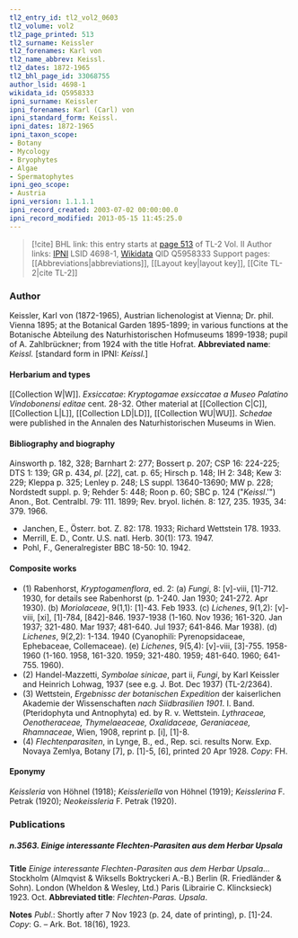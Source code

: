 ```yaml
---
tl2_entry_id: tl2_vol2_0603
tl2_volume: vol2
tl2_page_printed: 513
tl2_surname: Keissler
tl2_forenames: Karl von
tl2_name_abbrev: Keissl.
tl2_dates: 1872-1965
tl2_bhl_page_id: 33068755
author_lsid: 4698-1
wikidata_id: Q5958333
ipni_surname: Keissler
ipni_forenames: Karl (Carl) von
ipni_standard_form: Keissl.
ipni_dates: 1872-1965
ipni_taxon_scope: 
- Botany
- Mycology
- Bryophytes
- Algae
- Spermatophytes
ipni_geo_scope: 
- Austria
ipni_version: 1.1.1.1
ipni_record_created: 2003-07-02 00:00:00.0
ipni_record_modified: 2013-05-15 11:45:25.0
---
```


> [!cite] BHL link: this entry starts at [page 513](https://www.biodiversitylibrary.org/page/33068755) of TL-2 Vol. II
> Author links: [IPNI](https://www.ipni.org/a/4698-1) LSID 4698-1, [Wikidata](https://www.wikidata.org/wiki/Q5958333) QID Q5958333
> Support pages: [[Abbreviations|abbreviations]], [[Layout key|layout key]], [[Cite TL-2|cite TL-2]]

### Author

Keissler, Karl von (1872-1965), Austrian lichenologist at Vienna; Dr. phil. Vienna 1895; at the Botanical Garden 1895-1899; in various functions at the Botanische Abteilung des Naturhistorischen Hofmuseums 1899-1938; pupil of A. Zahlbrückner; from 1924 with the title Hofrat. 
**Abbreviated name**: *Keissl.* \[standard form in IPNI: *Keissl.*\]

#### Herbarium and types

[[Collection W|W]].
*Exsiccatae*: *Kryptogamae exsiccatae a Museo Palatino Vindobonensi editae* cent. 28-32. Other material at [[Collection C|C]], [[Collection L|L]], [[Collection LD|LD]], [[Collection WU|WU]]. *Schedae* were published in the Annalen des Naturhistorischen Museums in Wien.

#### Bibliography and biography

Ainsworth p. 182, 328; Barnhart 2: 277; Bossert p. 207; CSP 16: 224-225; DTS 1: 139; GR p. 434, *pl*. \[*22*\], cat. p. 65; Hirsch p. 148; IH 2: 348; Kew 3: 229; Kleppa p. 325; Lenley p. 248; LS suppl. 13640-13690; MW p. 228; Nordstedt suppl. p. 9; Rehder 5: 448; Roon p. 60; SBC p. 124 ("*Keissl*.'") Anon., Bot. Centralbl. 79: 111. 1899; Rev. bryol. lichén. 8: 127, 235. 1935, 34: 379. 1966.
- Janchen, E., Österr. bot. Z. 82: 178. 1933; Richard Wettstein 178. 1933.
- Merrill, E. D., Contr. U.S. natl. Herb. 30(1): 173. 1947.
- Pohl, F., Generalregister BBC 18-50: 10. 1942.

#### Composite works

- (1) Rabenhorst, *Kryptogamenflora*, ed. 2:
(a) *Fungi*, 8: \[v\]-viii, \[1\]-712. 1930, for details see Rabenhorst (p. 1-240. Jan 1930; 241-272. Apr 1930).
(b) *Moriolaceae*, 9(1,1): \[1\]-43. Feb 1933.
(c) *Lichenes*, 9(1,2): \[v\]-viii, \[xi\], \[1\]-784, \[842\]-846. 1937-1938 (1-160. Nov 1936; 161-320. Jan 1937; 321-480. Mar 1937; 481-640. Jul 1937; 641-846. Mar 1938).
(d) *Lichenes*, 9(2,2): 1-134. 1940 (Cyanophili: Pyrenopsidaceae, Ephebaceae, Collemaceae).
(e) *Lichenes*, 9(5,4): \[v\]-viii, \[3\]-755. 1958-1960 (1-160. 1958, 161-320. 1959; 321-480. 1959; 481-640. 1960; 641-755. 1960).
- (2) Handel-Mazzetti, *Symbolae sinicae*, part ii, *Fungi*, by Karl Keissler and Heinrich Lohwag, 1937 (see e.g. J. Bot. Dec 1937) (TL-2/2364).
- (3) Wettstein, *Ergebnissc der botanischen Expedition* der kaiserlichen Akademie der Wissenschaften *nach Siidbrasilien 1901*. I. Band. (Pteridophyta und Antnophyta) ed. by R. v. Wettstein. *Lythraceae, Oenotheraceae, Thymelaeaceae, Oxalidaceae, Geraniaceae, Rhamnaceae*, Wien, 1908, reprint p. \[i\], \[1\]-8.
- (4) *Flechtenparasiten*, in Lynge, B., ed., Rep. sci. results Norw. Exp. Novaya Zemlya, Botany \[7\], p. \[1\]-5, \[6\], printed 20 Apr 1928. *Copy*: FH.

#### Eponymy

*Keissleria* von Höhnel (1918); *Keissleriella* von Höhnel (1919); *Keisslerina* F. Petrak (1920); *Neokeissleria* F. Petrak (1920).

### Publications

##### n.3563. Einige interessante Flechten-Parasiten aus dem Herbar Upsala

**Title**
*Einige interessante Flechten-Parasiten aus dem Herbar Upsala*... Stockholm (Almqvist & Wiksells Boktryckeri A.-B.) Berlin (R. Friedländer & Sohn). London (Wheldon & Wesley, Ltd.) Paris (Librairie C. Klincksieck) 1923. Oct.
**Abbreviated title**: *Flechten-Paras. Upsala*.

**Notes**
*Publ*.: Shortly after 7 Nov 1923 (p. 24, date of printing), p. \[1\]-24. *Copy*: G. – Ark. Bot. 18(16), 1923.

